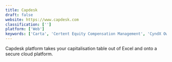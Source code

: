 ```yaml
---
title: Capdesk
draft: false 
website: https://www.capdesk.com
classification: ['']
platform: ['Web']
keywords: ['Carta', 'Certent Equity Compensation Management', 'CyndX Owner', 'Equify', 'Eqvista', 'Fundwave', 'Gust Equity Management', 'Ledgy', 'OpTrack', 'Option Trax', 'Solium CapMx', 'StockVantage', 'TruEquity', 'Vestd']
---
```

Capdesk platform takes your capitalisation table out of Excel and onto a secure cloud platform.